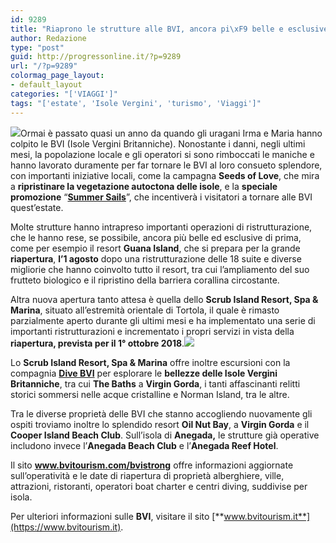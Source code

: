 ```yaml
---
id: 9289
title: "Riaprono le strutture alle BVI, ancora pi\xF9 belle e esclusive di prima"
author: Redazione
type: "post"
guid: http://progressonline.it/?p=9289
url: "/?p=9289"
colormag_page_layout:
- default_layout
categories: "['VIAGGI']"
tags: "['estate', 'Isole Vergini', 'turismo', 'Viaggi']"
---
```


![](https://progressonline.it/wp-content/uploads/2018/07/Logo_BVI-Summer-Sails-300x243.jpg)Ormai è passato quasi un anno da quando gli uragani Irma e Maria hanno colpito le BVI (Isole Vergini Britanniche). Nonostante i danni, negli ultimi mesi, la popolazione locale e gli operatori si sono rimboccati le maniche e hanno lavorato duramente per far tornare le BVI al loro consueto splendore, con importanti iniziative locali, come la campagna **Seeds of Love**, che mira a **ripristinare la vegetazione autoctona delle isole**, e la **speciale promozione** “**<u>Summer Sails</u>**”, che incentiverà i visitatori a tornare alle BVI quest’estate.

Molte strutture hanno intrapreso importanti operazioni di ristrutturazione, che le hanno rese, se possibile, ancora più belle ed esclusive di prima, come per esempio il resort **Guana Island**, che si prepara per la grande **riapertura**, **l’1 agosto** dopo una ristrutturazione delle 18 suite e diverse migliorie che hanno coinvolto tutto il resort, tra cui l’ampliamento del suo frutteto biologico e il ripristino della barriera corallina circostante.

Altra nuova apertura tanto attesa è quella dello **Scrub Island Resort, Spa &amp; Marina**, situato all’estremità orientale di Tortola, il quale è rimasto parzialmente aperto durante gli ultimi mesi e ha implementato una serie di importanti ristrutturazioni e incrementato i propri servizi in vista della **riapertura, prevista per il 1° ottobre 2018**.![](https://progressonline.it/wp-content/uploads/2018/07/Guana-Island-300x199.jpg)

Lo **Scrub Island Resort, Spa &amp; Marina** offre inoltre escursioni con la compagnia **<u>Dive BVI</u>** per esplorare le **bellezze delle Isole Vergini Britanniche**, tra cui **The Baths** a **Virgin Gorda**, i tanti affascinanti relitti storici sommersi nelle acque cristalline e Norman Island, tra le altre.

Tra le diverse proprietà delle BVI che stanno accogliendo nuovamente gli ospiti troviamo inoltre lo splendido resort **Oil Nut Bay**, a **Virgin Gorda** e il **Cooper Island Beach Club**. Sull’isola di **Anegada,** le strutture già operative includono invece l’**Anegada Beach Club** e l’**Anegada Reef Hotel**.

Il sito **www.bvitourism.com/bvistrong** offre informazioni aggiornate sull’operatività e le date di riapertura di proprietà alberghiere, ville, attrazioni, ristoranti, operatori boat charter e centri diving, suddivise per isola.

Per ulteriori informazioni sulle **BVI**, visitare il sito [**www.bvitourism.it**](https://www.bvitourism.it).